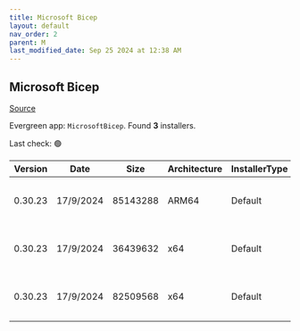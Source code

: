 ```yaml
---
title: Microsoft Bicep
layout: default
nav_order: 2
parent: M
last_modified_date: Sep 25 2024 at 12:38 AM
---
```


## Microsoft Bicep

[Source](https://docs.microsoft.com/en-us/azure/azure-resource-manager/bicep/overview)

Evergreen app: `MicrosoftBicep`. Found **3** installers.

Last check: 🟢

| Version | Date      | Size     | Architecture | InstallerType | Type | URI                                                                                                                                                                    |
| ------- | --------- | -------- | ------------ | ------------- | ---- | ---------------------------------------------------------------------------------------------------------------------------------------------------------------------- |
| 0.30.23 | 17/9/2024 | 85143288 | ARM64        | Default       | exe  | [https://github.com/Azure/bicep/releases/download/v0.30.23/bicep-win-arm64.exe](https://github.com/Azure/bicep/releases/download/v0.30.23/bicep-win-arm64.exe)         |
| 0.30.23 | 17/9/2024 | 36439632 | x64          | Default       | exe  | [https://github.com/Azure/bicep/releases/download/v0.30.23/bicep-setup-win-x64.exe](https://github.com/Azure/bicep/releases/download/v0.30.23/bicep-setup-win-x64.exe) |
| 0.30.23 | 17/9/2024 | 82509568 | x64          | Default       | exe  | [https://github.com/Azure/bicep/releases/download/v0.30.23/bicep-win-x64.exe](https://github.com/Azure/bicep/releases/download/v0.30.23/bicep-win-x64.exe)             |
